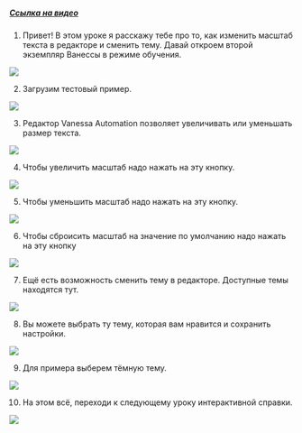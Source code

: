 ﻿##### [Ссылка на видео](https://youtu.be/6sgUH0vs6o0)

001. Привет! В этом уроке я расскажу тебе про то, как изменить масштаб текста в редакторе и сменить тему. Давай откроем второй экземпляр Ванессы в режиме обучения.

![](https://vanessa-files.do.bit-erp.ru/Doc/1.2.041.1/MD/Глава02/images/001_КнопкиМасштабаИСменыТемы.png)

002. Загрузим тестовый пример.

![](https://vanessa-files.do.bit-erp.ru/Doc/1.2.041.1/MD/Глава02/images/005_КнопкиМасштабаИСменыТемы.png)

003. Редактор Vanessa Automation позволяет увеличивать или уменьшать размер текста.

![](https://vanessa-files.do.bit-erp.ru/Doc/1.2.041.1/MD/Глава02/images/006_КнопкиМасштабаИСменыТемы.png)

004. Чтобы увеличить масштаб надо нажать на эту кнопку.

![](https://vanessa-files.do.bit-erp.ru/Doc/1.2.041.1/MD/Глава02/images/010_КнопкиМасштабаИСменыТемы.png)

005. Чтобы уменьшить масштаб надо нажать на эту кнопку.

![](https://vanessa-files.do.bit-erp.ru/Doc/1.2.041.1/MD/Глава02/images/023_КнопкиМасштабаИСменыТемы.png)

006. Чтобы сброисить масштаб на значение по умолчанию надо нажать на эту кнопку

![](https://vanessa-files.do.bit-erp.ru/Doc/1.2.041.1/MD/Глава02/images/034_КнопкиМасштабаИСменыТемы.png)

007. Ещё есть возможность сменить тему в редакторе. Доступные темы находятся тут.

![](https://vanessa-files.do.bit-erp.ru/Doc/1.2.041.1/MD/Глава02/images/043_КнопкиМасштабаИСменыТемы.png)

008. Вы можете выбрать ту тему, которая вам нравится и сохранить настройки.

![](https://vanessa-files.do.bit-erp.ru/Doc/1.2.041.1/MD/Глава02/images/049_КнопкиМасштабаИСменыТемы.png)

009. Для примера выберем тёмную тему.

![](https://vanessa-files.do.bit-erp.ru/Doc/1.2.041.1/MD/Глава02/images/053_КнопкиМасштабаИСменыТемы.png)

010. На этом всё, переходи к следующему уроку интерактивной справки.

![](https://vanessa-files.do.bit-erp.ru/Doc/1.2.041.1/MD/Глава02/images/059_КнопкиМасштабаИСменыТемы.png)
